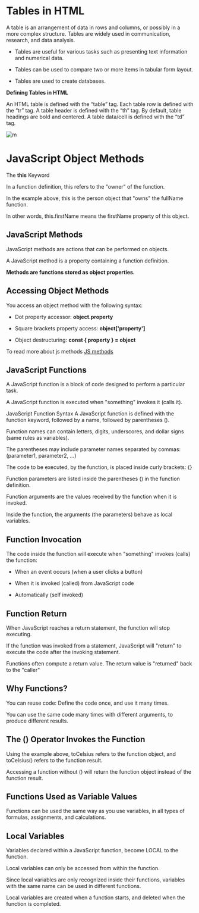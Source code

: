 # Tables in HTML

A table is an arrangement of data in rows and columns, or possibly in a more complex structure. Tables are widely used in communication, research, and data analysis. 
 

- Tables are useful for various tasks such as presenting text information and numerical data.

- Tables can be used to compare two or more items in tabular form layout.

- Tables are used to create databases.

**Defining Tables in HTML**

An HTML table is defined with the “table” tag. Each table row is defined with the “tr” tag. A table header is defined with the “th” tag. By default, table headings are bold and centered. A table data/cell is defined with the “td” tag.

![m](https://www.codeisland.it/img/htmltable.png)

# JavaScript Object Methods

The **this** Keyword

In a function definition, this refers to the "owner" of the function.

In the example above, this is the person object that "owns" the fullName function.

In other words, this.firstName means the firstName property of this object.

## JavaScript Methods

JavaScript methods are actions that can be performed on objects.

A JavaScript method is a property containing a function definition.

**Methods are functions stored as object properties.**

## Accessing Object Methods

You access an object method with the following syntax:

- Dot property accessor: **object.property**

- Square brackets property access: **object['property']**

- Object destructuring: **const { property } = object**

To read more about js methods [JS methods](https://dmitripavlutin.com/access-object-properties-javascript/) 

## JavaScript Functions

A JavaScript function is a block of code designed to perform a particular task.

A JavaScript function is executed when "something" invokes it (calls it).

JavaScript Function Syntax
A JavaScript function is defined with the function keyword, followed by a name, followed by parentheses ().

Function names can contain letters, digits, underscores, and dollar signs (same rules as variables).

The parentheses may include parameter names separated by commas:
(parameter1, parameter2, ...)

The code to be executed, by the function, is placed inside curly brackets: {}

Function parameters are listed inside the parentheses () in the function definition.

Function arguments are the values received by the function when it is invoked.

Inside the function, the arguments (the parameters) behave as local variables.

## Function Invocation

The code inside the function will execute when "something" invokes (calls) the function:

- When an event occurs (when a user clicks a button)

- When it is invoked (called) from JavaScript code

- Automatically (self invoked)

## Function Return

When JavaScript reaches a return statement, the function will stop executing.

If the function was invoked from a statement, JavaScript will "return" to execute the code after the invoking statement.

Functions often compute a return value. The return value is "returned" back to the "caller"

## Why Functions?

You can reuse code: Define the code once, and use it many times.

You can use the same code many times with different arguments, to produce different results.

## The () Operator Invokes the Function

Using the example above, toCelsius refers to the function object, and toCelsius() refers to the function result.

Accessing a function without () will return the function object instead of the function result.

## Functions Used as Variable Values

Functions can be used the same way as you use variables, in all types of formulas, assignments, and calculations.

## Local Variables

Variables declared within a JavaScript function, become LOCAL to the function.

Local variables can only be accessed from within the function.

Since local variables are only recognized inside their functions, variables with the same name can be used in different functions.

Local variables are created when a function starts, and deleted when the function is completed.

